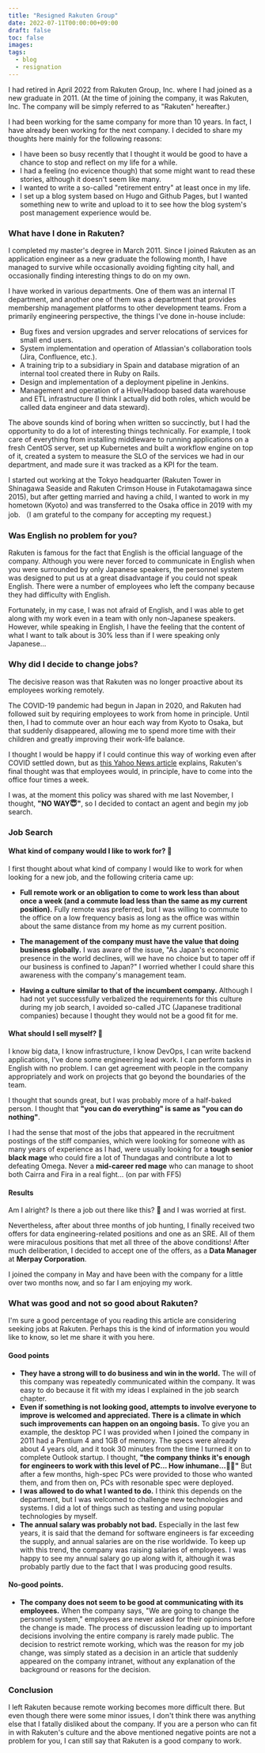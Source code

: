 ```yaml
---
title: "Resigned Rakuten Group"
date: 2022-07-11T00:00:00+09:00
draft: false
toc: false
images:
tags:
  - blog
  - resignation
---
```

I had retired in April 2022 from Rakuten Group, Inc. where I had joined as a new graduate in 2011. (At the time of joining the company, it was Rakuten, Inc. The company will be simply referred to as "Rakuten" hereafter.)

I had been working for the same company for more than 10 years. In fact, I have already been working for the next company. I decided to share my thoughts here mainly for the following reasons:

* I have been so busy recently that I thought it would be good to have a chance to stop and reflect on my life for a while.
* I had a feeling (no evicence though) that some might want to read these stories, although it doesn't seem like many.
* I wanted to write a so-called "retirement entry" at least once in my life.
* I set up a blog system based on Hugo and Github Pages, but I wanted something new to write and upload to it to see how the blog system's post management experience would be.


### What have I done in Rakuten?

I completed my master's degree in March 2011. Since I joined Rakuten as an application engineer as a new graduate the following month, I have managed to survive while occasionally avoiding fighting city hall, and occasionally finding interesting things to do on my own.

I have worked in various departments. One of them was an internal IT department, and another one of them was a department that provides membership management platforms to other development teams. From a primarily engineering perspective, the things I've done in-house include:

* Bug fixes and version upgrades and server relocations of services for small end users.
* System implementation and operation of Atlassian's collaboration tools (Jira, Confluence, etc.).
* A training trip to a subsidiary in Spain and database migration of an internal tool created there in Ruby on Rails.
* Design and implementation of a deployment pipeline in Jenkins.
* Management and operation of a Hive/Hadoop based data warehouse and ETL infrastructure (I think I actually did both roles, which would be called data engineer and data steward).

The above sounds kind of boring when written so succinctly, but I had the opportunity to do a lot of interesting things technically. For example, I took care of everything from installing middleware to running applications on a fresh CentOS server, set up Kubernetes and built a workflow engine on top of it, created a system to measure the SLO of the services we had in our department, and made sure it was tracked as a KPI for the team.

I started out working at the Tokyo headquarter (Rakuten Tower in Shinagawa Seaside and Rakuten Crimson House in Futakotamagawa since 2015), but after getting married and having a child, I wanted to work in my hometown (Kyoto) and was transferred to the Osaka office in 2019 with my job. （I am grateful to the company for accepting my request.)

### Was English no problem for you?

Rakuten is famous for the fact that English is the official language of the company. Although you were never forced to communicate in English when you were surrounded by only Japanese speakers, the personnel system was designed to put us at a great disadvantage if you could not speak English. There were a number of employees who left the company because they had difficulty with English.

Fortunately, in my case, I was not afraid of English, and I was able to get along with my work even in a team with only non-Japanese speakers. However, while speaking in English, I have the feeling that the content of what I want to talk about is 30% less than if I were speaking only Japanese...


### Why did I decide to change jobs?

The decisive reason was that Rakuten was no longer proactive about its employees working remotely.

The COVID-19 pandemic had begun in Japan in 2020, and Rakuten had followed suit by requiring employees to work from home in principle. Until then, I had to commute over an hour each way from Kyoto to Osaka, but that suddenly disappeared, allowing me to spend more time with their children and greatly improving their work-life balance.

I thought I would be happy if I could continue this way of working even after COVID settled down, but as [this Yahoo News article](https://news.yahoo.co.jp/articles/04e5a9014af621eb440233c7ff4d5f37b6db0fec) explains, Rakuten's final thought was that employees would, in principle, have to come into the office four times a week.

I was, at the moment this policy was shared with me last November, I thought,
**"NO WAY😇"**,
so I decided to contact an agent and begin my job search.


### Job Search

#### What kind of company would I like to work for? 🤔

I first thought about what kind of company I would like to work for when looking for a new job, and the following criteria came up:

* **Full remote work or an obligation to come to work less than about once a week (and a commute load less than the same as my current position).** Fully remote was preferred, but I was willing to commute to the office on a low frequency basis as long as the office was within about the same distance from my home as my current position.

* **The management of the company must have the value that doing business globally.** I was aware of the issue, "As Japan's economic presence in the world declines, will we have no choice but to taper off if our business is confined to Japan?" I worried whether I could share this awareness with the company's management team.
* **Having a culture similar to that of the incumbent company.** Although I had not yet successfully verbalized the requirements for this culture during my job search, I avoided so-called JTC (Japanese traditional companies) because I thought they would not be a good fit for me.


#### What should I sell myself? 🤔

I know big data, I know infrastructure, I know DevOps, I can write backend applications, I've done some engineering lead work. I can perform tasks in English with no problem. I can get agreement with people in the company appropriately and work on projects that go beyond the boundaries of the team.

I thought that sounds great, but I was probably more of a half-baked person. I thought that **"you can do everything" is same as "you can do nothing"**.

I had the sense that most of the jobs that appeared in the recruitment postings of the stiff companies, which were looking for someone with as many years of experience as I had, were usually looking for a **tough senior black mage** who could fire a lot of Thundagas and contribute a lot to defeating Omega. Never a **mid-career red mage** who can manage to shoot both Cairra and Fira in a real fight... (on par with FF5)

#### Results

Am I alright? Is there a job out there like this? 🤔 and I was worried at first.

Nevertheless, after about three months of job hunting, I finally received two offers for data engineering-related positions and one as an SRE. All of them were miraculous positions that met all three of the above conditions! After much deliberation, I decided to accept one of the offers, as a **Data Manager** at **Merpay Corporation**.

I joined the company in May and have been with the company for a little over two months now, and so far I am enjoying my work.

### What was good and not so good about Rakuten?
I'm sure a good percentage of you reading this article are considering seeking jobs at Rakuten. Perhaps this is the kind of information you would like to know, so let me share it with you here.

#### Good points

  * **They have a strong will to do business and win in the world.** The will of this company was repeatedly communicated within the company. It was easy to do because it fit with my ideas I explained in the job search chapter.
  * **Even if something is not looking good, attempts to involve everyone to improve is welcomed and appreciated. There is a climate in which such improvements can happen on an ongoing basis.** To give you an example, the desktop PC I was provided when I joined the company in 2011 had a Pentium 4 and 1GB of memory. The specs were already about 4 years old, and it took 30 minutes from the time I turned it on to complete Outlook startup. I thought, **"the company thinks it's enough for engineers to work with this level of PC... How inhumane...😮‍💨"** But after a few months, high-spec PCs were provided to those who wanted them, and from then on, PCs with resonable spec were deployed.
  * **I was allowed to do what I wanted to do.** I think this depends on the department, but I was welcomed to challenge new technologies and systems. I did a lot of things such as testing and using popular technologies by myself.
  * **The annual salary was probably not bad.** Especially in the last few years, it is said that the demand for software engineers is far exceeding the supply, and annual salaries are on the rise worldwide. To keep up with this trend, the company was raising salaries of employees. I was happy to see my annual salary go up along with it, although it was probably partly due to the fact that I was producing good results.


#### No-good points.

  * **The company does not seem to be good at communicating with its employees.**
  When the company says, "We are going to change the personnel system," employees are never asked for their opinions before the change is made. The process of discussion leading up to important decisions involving the entire company is rarely made public. The decision to restrict remote working, which was the reason for my job change, was simply stated as a decision in an article that suddenly appeared on the company intranet, without any explanation of the background or reasons for the decision.

### Conclusion

I left Rakuten because remote working becomes more difficult there. But even though there were some minor issues, I don't think there was anything else that I fatally disliked about the company. If you are a person who can fit in with Rakuten's culture and the above mentioned negative points are not a problem for you, I can still say that Rakuten is a good company to work.
